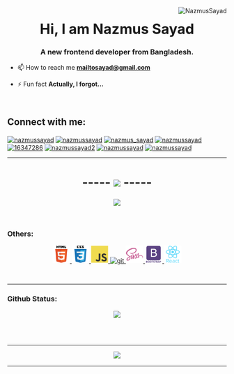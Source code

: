 <a href="#" align="right"><img align="right" src="https://komarev.com/ghpvc/?username=NazmusSayad&label=Profile%20views&color=0e75b6&style=flat" alt="NazmusSayad"/></a>

<h1 style="font-size: 2rem;font-weight:bold" align="center">Hi, I am Nazmus Sayad</h1>
<h3 align="center">A new frontend developer from Bangladesh.</h3>

- 📫 How to reach me **mailtosayad@gmail.com**

- ⚡ Fun fact **Actually, I forgot...**

<br/>

<h2 align="left">Connect with me:</h2>
<p align="left">
<a href="https://codepen.io/nazmussayad" target="blank"><img align="center" src="https://raw.githubusercontent.com/rahuldkjain/github-profile-readme-generator/master/src/images/icons/Social/codepen.svg" alt="nazmussayad" height="30" width="40" /></a>
<a href="https://dev.to/nazmussayad" target="blank"><img align="center" src="https://raw.githubusercontent.com/rahuldkjain/github-profile-readme-generator/master/src/images/icons/Social/devto.svg" alt="nazmussayad" height="30" width="40" /></a>
<a href="https://twitter.com/nazmus_sayad" target="blank"><img align="center" src="https://raw.githubusercontent.com/rahuldkjain/github-profile-readme-generator/master/src/images/icons/Social/twitter.svg" alt="nazmus_sayad" height="30" width="40" /></a>
<a href="https://linkedin.com/in/nazmussayad" target="blank"><img align="center" src="https://raw.githubusercontent.com/rahuldkjain/github-profile-readme-generator/master/src/images/icons/Social/linked-in-alt.svg" alt="nazmussayad" height="30" width="40" /></a>
<a href="https://stackoverflow.com/users/16347286" target="blank"><img align="center" src="https://raw.githubusercontent.com/rahuldkjain/github-profile-readme-generator/master/src/images/icons/Social/stack-overflow.svg" alt="16347286" height="30" width="40" /></a>
<a href="https://fb.com/nazmussayad2" target="blank"><img align="center" src="https://raw.githubusercontent.com/rahuldkjain/github-profile-readme-generator/master/src/images/icons/Social/facebook.svg" alt="nazmussayad2" height="30" width="40" /></a>
<a href="https://instagram.com/nazmussayad" target="blank"><img align="center" src="https://raw.githubusercontent.com/rahuldkjain/github-profile-readme-generator/master/src/images/icons/Social/instagram.svg" alt="nazmussayad" height="30" width="40" /></a>
<a href="https://www.behance.net/nazmussayad" target="blank"><img align="center" src="https://raw.githubusercontent.com/rahuldkjain/github-profile-readme-generator/master/src/images/icons/Social/behance.svg" alt="nazmussayad" height="30" width="40" /></a>
</p>

<hr/>

<h1 align="center"  width="150" > ----- <img src="https://media.giphy.com/media/ZCN6F3FAkwsyOGU2RS/giphy.gif" width="40"> ----- </h1>
<p align="center">
  <a href="#">
    <img align="center" src="https://github-readme-stats.anuraghazra1.vercel.app/api/top-langs/?username=NazmusSayad&layout=compact&theme=onedark&langs_count=9&hide=css&hide_border=true&area=true" />
  </a>
</p>

<br/>

<h3 >Others:</h3>
<p align="center">
<a href="#" target="_blank" rel="noreferrer"> <img src="https://raw.githubusercontent.com/devicons/devicon/master/icons/html5/html5-original-wordmark.svg" alt="html5" width="40" height="40"/> </a>
<a href="#" target="_blank" rel="noreferrer"> <img src="https://raw.githubusercontent.com/devicons/devicon/master/icons/css3/css3-original-wordmark.svg" alt="css3" width="40" height="40"/> </a>
<a href="#" target="_blank" rel="noreferrer"> <img src="https://raw.githubusercontent.com/devicons/devicon/master/icons/javascript/javascript-original.svg" alt="javascript" width="40" height="40"/> </a>
<a href="#" target="_blank" rel="noreferrer"> <img src="https://www.vectorlogo.zone/logos/git-scm/git-scm-icon.svg" alt="git" width="40" height="40"/> </a> 
<a href="#" target="_blank" rel="noreferrer"> <img src="https://raw.githubusercontent.com/devicons/devicon/master/icons/sass/sass-original.svg" alt="sass" width="40" height="40"/> </a>
<a href="#" target="_blank" rel="noreferrer"><img src="https://raw.githubusercontent.com/devicons/devicon/master/icons/bootstrap/bootstrap-plain-wordmark.svg" alt="bootstrap" width="40" height="40"/> </a>
<a href="#" target="_blank" rel="noreferrer"> <img src="https://raw.githubusercontent.com/devicons/devicon/master/icons/react/react-original-wordmark.svg" alt="react" width="40" height="40"/> </a>
</p>

<br/>
<hr/>

<h3 >Github Status:</h3>
<p align="center">
  <a href="#"> 
    <img align="center" src="https://github-readme-streak-stats.herokuapp.com?user=NazmusSayad&theme=onedark&date_format=M%20j%5B%2C%20Y%5D&dates=737373&ring=DD8484&fire=E25822&stroke=00000000&currStreakNum=DD0D4F&currStreakLabel=A6A6A6&border=00000000"/>
  </a>
</p>

<br/>
<br/>
<hr/>

<p align="center" >
  <a href="#">
    <img src="https://activity-graph.herokuapp.com/graph?username=NazmusSayad&bg_color=525252&color=9e9e9e&line=bababa&point=a76c6c&area=true&hide_border=true" />
  </a>
</p>

<hr/>
